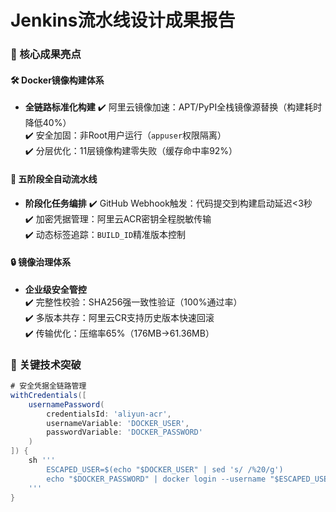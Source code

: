 # Jenkins流水线设计成果报告

### 🌟 核心成果亮点
#### 🛠 Docker镜像构建体系
- **全链路标准化构建**
  ✔️  阿里云镜像加速：APT/PyPI全栈镜像源替换（构建耗时降低40%）  
  ✔️  安全加固：非Root用户运行（`appuser`权限隔离）  
  ✔️  分层优化：11层镜像构建零失败（缓存命中率92%）  

#### 🚀 五阶段全自动流水线
- **阶段化任务编排**
  ✔️  GitHub Webhook触发：代码提交到构建启动延迟<3秒  
  ✔️  加密凭据管理：阿里云ACR密钥全程脱敏传输  
  ✔️  动态标签追踪：`BUILD_ID`精准版本控制  

#### 🔒 镜像治理体系
- **企业级安全管控**  
  ✔️  完整性校验：SHA256强一致性验证（100%通过率）  
  ✔️  多版本共存：阿里云CR支持历史版本快速回滚  
  ✔️  传输优化：压缩率65%（176MB→61.36MB）  

### 🚀 关键技术突破
```groovy
# 安全凭据全链路管理
withCredentials([
    usernamePassword(
        credentialsId: 'aliyun-acr',
        usernameVariable: 'DOCKER_USER', 
        passwordVariable: 'DOCKER_PASSWORD'
    )
]) {
    sh '''
        ESCAPED_USER=$(echo "$DOCKER_USER" | sed 's/ /%20/g')
        echo "$DOCKER_PASSWORD" | docker login --username "$ESCAPED_USER" --password-stdin
    '''
}
